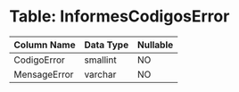 # Table: InformesCodigosError

| Column Name | Data Type | Nullable |
|-------------|-----------|----------|
| CodigoError | smallint | NO |
| MensageError | varchar | NO |
